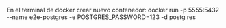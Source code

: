 En el terminal de docker crear nuevo contenedor:
docker run -p 5555:5432 --name e2e-postgres -e POSTGRES_PASSWORD=123 -d postg
res
